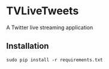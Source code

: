 TVLiveTweets
============

A Twitter live streaming application

Installation
--------------

```_
sudo pip install -r requirements.txt
```
